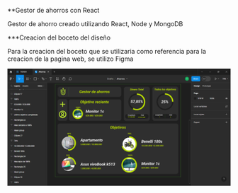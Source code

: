 **Gestor de ahorros con React 

Gestor de ahorro creado utilizando React, Node y MongoDB

***Creacion del boceto del diseño

Para la creacion del boceto que se utilizaria como referencia para la creacion de la pagina web, se utilizo Figma

![FigmaBoceto](./readmeImages/figmaBoceto.png)
